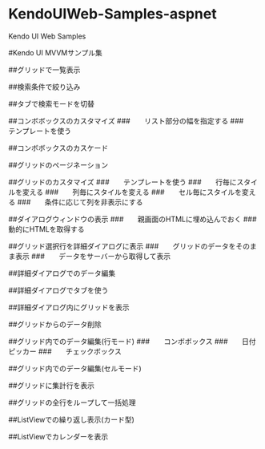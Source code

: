 # KendoUIWeb-Samples-aspnet
Kendo UI Web Samples 


#Kendo UI MVVMサンプル集

##グリッドで一覧表示

##検索条件で絞り込み

##タブで検索モードを切替

##コンボボックスのカスタマイズ
###　　リスト部分の幅を指定する
###　　テンプレートを使う

##コンボボックスのカスケード

##グリッドのページネーション

##グリッドのカスタマイズ
###　　テンプレートを使う
###　　行毎にスタイルを変える
###　　列毎にスタイルを変える
###　　セル毎にスタイルを変える
###　　条件に応じて列を非表示にする

##ダイアログウィンドウの表示
###　　親画面のHTMLに埋め込んでおく
###　　動的にHTMLを取得する

##グリッド選択行を詳細ダイアログに表示
###　　グリッドのデータをそのまま表示
###　　データをサーバーから取得して表示

##詳細ダイアログでのデータ編集

##詳細ダイアログでタブを使う

##詳細ダイアログ内にグリッドを表示

##グリッドからのデータ削除

##グリッド内でのデータ編集(行モード)
###　　コンボボックス
###　　日付ピッカー
###　　チェックボックス

##グリッド内でのデータ編集(セルモード)

##グリッドに集計行を表示

##グリッドの全行をループして一括処理

##ListViewでの繰り返し表示(カード型)

##ListViewでカレンダーを表示


